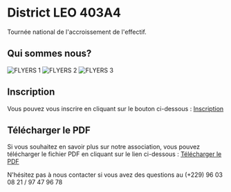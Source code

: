 # District LEO 403A4

Tournée national de l'accroissement de l'effectif.

## Qui sommes nous?

![FLYERS 1](https://github.com/DistrictLEO403A4/DistrictLEO403A4/assets/149120853/c0ff32ad-f0d3-41c2-859e-9e9ce30c2edd)
![FLYERS 2](https://github.com/DistrictLEO403A4/DistrictLEO403A4/assets/149120853/ff8d7f65-9ee6-47ec-9b55-3f86508d43cf)
![FLYERS 3](https://github.com/DistrictLEO403A4/DistrictLEO403A4/assets/149120853/3a4e6812-56f1-49e3-9885-fca9ce6707c6)

## Inscription

Vous pouvez vous inscrire en cliquant sur le bouton ci-dessous :
<a href="https://forms.gle/Ex8YzQhrtvSFBeXq9" target="_blank">Inscription</a>

## Télécharger le PDF

Si vous souhaitez en savoir plus sur notre association, vous pouvez télécharger le fichier PDF en cliquant sur le lien ci-dessous :
<a href="https://drive.google.com/file/d/1wnbs1JNxnZ8dPuEPHJxM7QrznvxWp9b1/view?usp=share_link" target="_blank">Télécharger le PDF</a>

N'hésitez pas à nous contacter si vous avez des questions au (+229) 96 03 08 21 / 97 47 96 78
